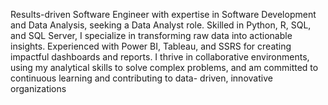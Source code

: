 Results-driven Software Engineer with expertise in Software Development and Data Analysis, seeking a Data Analyst role. Skilled in Python, R, SQL, and SQL Server, I specialize in transforming raw data into actionable insights. Experienced with Power BI, Tableau, and SSRS for creating impactful dashboards and reports. I thrive in collaborative environments, using my analytical skills to solve complex problems, and am committed to continuous learning and contributing to data- driven, innovative organizations
